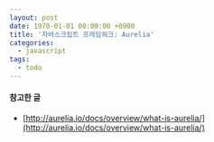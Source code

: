 ```yaml
---
layout: post
date: 1970-01-01 00:00:00 +0900
title: '자바스크립트 프레임워크: Aurelia'
categories:
  - javascript
tags:
  - todo
---
```


#### 참고한 글
- [http://aurelia.io/docs/overview/what-is-aurelia/](http://aurelia.io/docs/overview/what-is-aurelia/)
